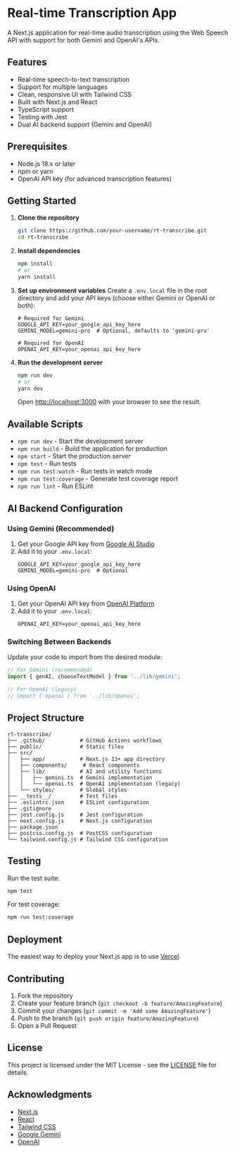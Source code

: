 # Real-time Transcription App

A Next.js application for real-time audio transcription using the Web Speech API with support for both Gemini and OpenAI's APIs.

## Features

- Real-time speech-to-text transcription
- Support for multiple languages
- Clean, responsive UI with Tailwind CSS
- Built with Next.js and React
- TypeScript support
- Testing with Jest
- Dual AI backend support (Gemini and OpenAI)

## Prerequisites

- Node.js 18.x or later
- npm or yarn
- OpenAI API key (for advanced transcription features)

## Getting Started

1. **Clone the repository**
   ```bash
   git clone https://github.com/your-username/rt-transcribe.git
   cd rt-transcribe
   ```

2. **Install dependencies**
   ```bash
   npm install
   # or
   yarn install
   ```

3. **Set up environment variables**
   Create a `.env.local` file in the root directory and add your API keys (choose either Gemini or OpenAI or both):
   ```
   # Required for Gemini
   GOOGLE_API_KEY=your_google_api_key_here
   GEMINI_MODEL=gemini-pro  # Optional, defaults to 'gemini-pro'
   
   # Required for OpenAI
   OPENAI_API_KEY=your_openai_api_key_here
   ```

4. **Run the development server**
   ```bash
   npm run dev
   # or
   yarn dev
   ```
   Open [http://localhost:3000](http://localhost:3000) with your browser to see the result.

## Available Scripts

- `npm run dev` - Start the development server
- `npm run build` - Build the application for production
- `npm start` - Start the production server
- `npm test` - Run tests
- `npm run test:watch` - Run tests in watch mode
- `npm run test:coverage` - Generate test coverage report
- `npm run lint` - Run ESLint

## AI Backend Configuration

### Using Gemini (Recommended)
1. Get your Google API key from [Google AI Studio](https://makersuite.google.com/)
2. Add it to your `.env.local`:
   ```
   GOOGLE_API_KEY=your_google_api_key_here
   GEMINI_MODEL=gemini-pro  # Optional
   ```

### Using OpenAI
1. Get your OpenAI API key from [OpenAI Platform](https://platform.openai.com/)
2. Add it to your `.env.local`:
   ```
   OPENAI_API_KEY=your_openai_api_key_here
   ```

### Switching Between Backends
Update your code to import from the desired module:

```typescript
// For Gemini (recommended)
import { genAI, chooseTextModel } from '../lib/gemini';

// For OpenAI (legacy)
// import { openai } from '../lib/openai';
```

## Project Structure

```
rt-transcribe/
├── .github/           # GitHub Actions workflows
├── public/            # Static files
├── src/
│   ├── app/           # Next.js 13+ app directory
│   ├── components/     # React components
│   ├── lib/           # AI and utility functions
│   │   ├── gemini.ts  # Gemini implementation
│   │   └── openai.ts  # OpenAI implementation (legacy)
│   └── styles/        # Global styles
├── __tests__/         # Test files
├── .eslintrc.json     # ESLint configuration
├── .gitignore
├── jest.config.js     # Jest configuration
├── next.config.js     # Next.js configuration
├── package.json
├── postcss.config.js  # PostCSS configuration
└── tailwind.config.js # Tailwind CSS configuration
```

## Testing

Run the test suite:
```bash
npm test
```

For test coverage:
```bash
npm run test:coverage
```

## Deployment

The easiest way to deploy your Next.js app is to use [Vercel](https://vercel.com/new?utm_medium=default-template&filter=next.js).

## Contributing

1. Fork the repository
2. Create your feature branch (`git checkout -b feature/AmazingFeature`)
3. Commit your changes (`git commit -m 'Add some AmazingFeature'`)
4. Push to the branch (`git push origin feature/AmazingFeature`)
5. Open a Pull Request

## License

This project is licensed under the MIT License - see the [LICENSE](LICENSE) file for details.

## Acknowledgments

- [Next.js](https://nextjs.org/)
- [React](https://reactjs.org/)
- [Tailwind CSS](https://tailwindcss.com/)
- [Google Gemini](https://ai.google.dev/)
- [OpenAI](https://openai.com/)
